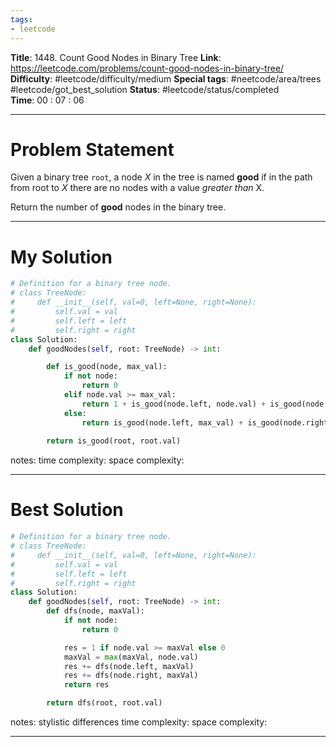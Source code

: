 ```yaml
---
tags:
- leetcode
---
```

**Title**: 1448. Count Good Nodes in Binary Tree
**Link**: https://leetcode.com/problems/count-good-nodes-in-binary-tree/
**Difficulty**: #leetcode/difficulty/medium 
**Special tags**: #neetcode/area/trees #leetcode/got_best_solution 
**Status**: #leetcode/status/completed  
**Time**: 00 : 07 : 06

---
# Problem Statement
Given a binary tree `root`, a node _X_ in the tree is named **good** if in the path from root to _X_ there are no nodes with a value _greater than_ X.

Return the number of **good** nodes in the binary tree.

---
# My Solution
```python
# Definition for a binary tree node.
# class TreeNode:
#     def __init__(self, val=0, left=None, right=None):
#         self.val = val
#         self.left = left
#         self.right = right
class Solution:
    def goodNodes(self, root: TreeNode) -> int:

        def is_good(node, max_val):
            if not node:
                return 0
            elif node.val >= max_val:
                return 1 + is_good(node.left, node.val) + is_good(node.right, node.val)
            else:
                return is_good(node.left, max_val) + is_good(node.right, max_val)
        
        return is_good(root, root.val)
```
notes: 
time complexity: 
space complexity: 

---
# Best Solution
```python
# Definition for a binary tree node.
# class TreeNode:
#     def __init__(self, val=0, left=None, right=None):
#         self.val = val
#         self.left = left
#         self.right = right
class Solution:
    def goodNodes(self, root: TreeNode) -> int:
        def dfs(node, maxVal):
            if not node:
                return 0

            res = 1 if node.val >= maxVal else 0
            maxVal = max(maxVal, node.val)
            res += dfs(node.left, maxVal)
            res += dfs(node.right, maxVal)
            return res

        return dfs(root, root.val)
```
notes: stylistic differences
time complexity: 
space complexity: 

---


